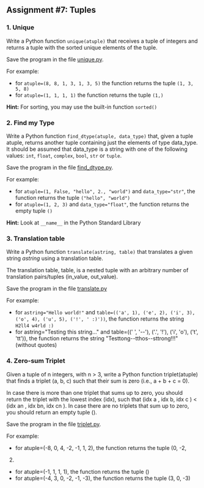 ## Assignment #7: Tuples

### 1. Unique

Write a Python function `unique(atuple)` that receives a tuple of integers and returns a tuple with the sorted unique elements of the tuple.

Save the program in the file [unique.py](unique.py).

For example:

- for `atuple=(8, 8, 1, 3, 1, 3, 5)` the function returns the tuple `(1, 3, 5, 8)`
- for `atuple=(1, 1, 1, 1)` the function returns the tuple `(1,)`

**Hint:** For sorting, you may use the built-in function `sorted()`

### 2.  Find my Type

Write a Python function `find_dtype(atuple, data_type)` that, given a tuple atuple, returns another tuple containing just the elements of type data_type. It should be assumed that data_type is a string with one of the following values: `int`, `float`, `complex`, `bool`, `str` or `tuple`.

Save the program in the file [find_dtype.py](find_dtype.py).

For example:

- for `atuple=(1, False, "hello", 2., "world")` and `data_type="str"`, the function returns the tuple `("hello", "world")`
- for `atuple=(1, 2, 3)` and `data_type="float"`, the function returns the empty tuple `()`

**Hint:** Look at `__name__` in the Python Standard Library

### 3. Translation table

Write a Python function `translate(astring, table)` that translates a given string *astring* using a translation table.

The translation table, table, is a nested tuple with an arbitrary number of translation pairs/tuples (in_value, out_value).

Save the program in the file [translate.py](translate.py)

For example:

- for `astring="Hello world!"` and `table=(('a', 1), ('e', 2), ('i', 3), ('o', 4), ('u', 5), ('!', ' :)'))`, the function returns the string `H2ll4 w4rld :)`
- for astring="Testing this string..." and table=((' ', '--'), ('.', '!'), ('i', 'o'), ('t', 'tt')), the function returns the string "Testtong--tthos--sttrong!!!" (without quotes)

### 4. Zero-sum Triplet

Given a tuple of n integers, with n > 3, write a Python function triplet(atuple) that finds a triplet (a, b, c) such that their sum is zero (i.e., a + b + c = 0).

In case there is more than one triplet that sums up to zero, you should return the triplet with the lowest index (idx), such that (idx a , idx b, idx c ) < (idx an , idx bn, idx cn ). In case there are no triplets that sum up to zero, you should return an empty tuple ().

Save the program in the file [triplet.py](triplet.py).

For example:

- for atuple=(-8, 0, 4, -2, -1, 1, 2), the function returns the tuple (0, -2,
2)
- for atuple=(-1, 1, 1, 1), the function returns the tuple ()
- for atuple=(-4, 3, 0, -2, -1, -3), the function returns the tuple (3, 0, -3)